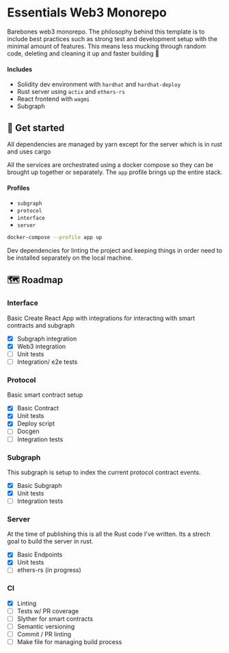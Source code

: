 # Essentials Web3 Monorepo

Barebones web3 monorepo. The philosophy behind this template is to include best practices such as strong test and development setup with the minimal amount of features. This means less mucking through random code, deleting and cleaning it up and faster building 💪

#### Includes
- Solidity dev environment with `hardhat` and `hardhat-deploy`
- Rust server using `actix` and `ethers-rs`
- React frontend with `wagmi`
- Subgraph

## 🏁 Get started
All dependencies are managed by yarn except for the server which is in rust and uses cargo

All the services are orchestrated using a docker compose so they can be brought up together or separately. The `app` profile brings up the entire stack.

#### Profiles
- `subgraph`
- `protocol`
- `interface`
- `server`

```bash
docker-compose --profile app up
```

Dev dependencies for linting the project and keeping things in order need to be installed separately on the local machine.

## 🗺 Roadmap

### Interface
Basic Create React App with integrations for interacting with smart contracts and subgraph

- [x] Subgraph integration
- [x] Web3 integration
- [ ] Unit tests
- [ ] Integration/ e2e tests

### Protocol
Basic smart contract setup
- [x] Basic Contract
- [x] Unit tests
- [x] Deploy script
- [ ] Docgen
- [ ] Integration tests

### Subgraph
This subgraph is setup to index the current protocol contract events.
- [x] Basic Subgraph
- [x] Unit tests
- [ ] Integration tests

### Server
At the time of publishing this is all the Rust code I've written. Its a strech goal to build the server in rust.
- [x] Basic Endpoints
- [x] Unit tests
- [ ] ethers-rs (in progress)

### CI
- [x] Linting
- [ ] Tests w/ PR coverage
- [ ] Slyther for smart contracts
- [ ] Semantic versioning
- [ ] Commit / PR linting
- [ ] Make file for managing build process

